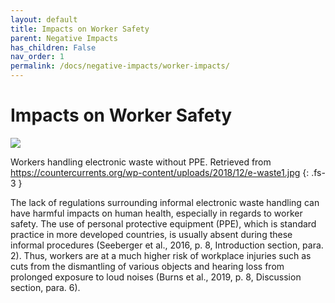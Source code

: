 ```yaml
---
layout: default
title: Impacts on Worker Safety
parent: Negative Impacts
has_children: False
nav_order: 1
permalink: /docs/negative-impacts/worker-impacts/
---
```


# Impacts on Worker Safety

![](https://countercurrents.org/wp-content/uploads/2018/12/e-waste1.jpg)

Workers handling electronic waste without PPE. Retrieved from https://countercurrents.org/wp-content/uploads/2018/12/e-waste1.jpg
{: .fs-3 }

The lack of regulations surrounding informal electronic waste handling can have harmful impacts on human health, especially in regards to worker safety. The use of personal protective equipment (PPE), which is standard practice in more developed countries, is usually absent during these informal procedures (Seeberger et al., 2016, p. 8, Introduction section, para. 2).  Thus, workers are at a much higher risk of workplace injuries such as cuts from the dismantling of various objects and hearing loss from prolonged exposure to loud noises (Burns et al., 2019, p. 8, Discussion section, para. 6).
